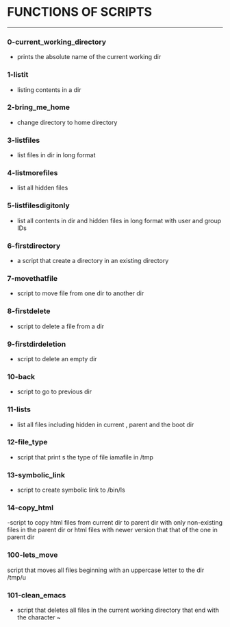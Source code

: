 # FUNCTIONS OF SCRIPTS
---
### 0-current_working_directory
- prints the absolute name of the current working dir

### 1-listit 
- listing contents in a dir

### 2-bring_me_home
- change directory to home directory 

### 3-listfiles
- list files in dir in long format
 
### 4-listmorefiles 
- list all hidden files

### 5-listfilesdigitonly
- list all contents in dir and hidden files in long format with user and group IDs

### 6-firstdirectory 
- a script that create a directory in an existing directory

### 7-movethatfile
- script to move file from one dir to another dir

### 8-firstdelete 
- script to delete a file from a dir

### 9-firstdirdeletion 
- script to delete an empty dir

### 10-back 
- script to go to previous dir

### 11-lists
- list all files including hidden in current , parent and the boot dir

### 12-file_type
- script that print
s the type of file iamafile in /tmp

### 13-symbolic_link
- script to create symbolic link to /bin/ls

### 14-copy_html
-script to copy html files from current dir to parent dir with only non-existing files in the parent dir or html files with newer version that that of the one in parent dir

### 100-lets_move
 script that moves all files beginning with an uppercase letter to the dir /tmp/u

### 101-clean_emacs
- script that deletes all files in the current working directory that end with the character ~
